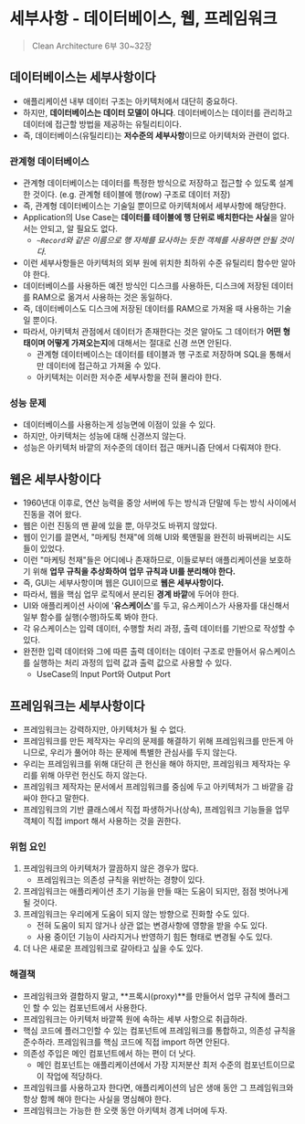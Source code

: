 # 세부사항 - 데이터베이스, 웹, 프레임워크

> Clean Architecture 6부 30~32장

## 데이터베이스는 세부사항이다

- 애플리케이션 내부 데이터 구조는 아키텍처에서 대단히 중요하다.
- 하지만, **데이터베이스는 데이터 모델이 아니다**. 데이터베이스는 데이터를 관리하고 데이터에 접근할 방법을 제공하는 유틸리티이다.
- 즉, 데이터베이스(유틸리티)는 **저수준의 세부사항**이므로 아키텍처와 관련이 없다.

### 관계형 데이터베이스

- 관계형 데이터베이스는 데이터를 특정한 방식으로 저장하고 접근할 수 있도록 설계한 것이다. (e.g. 관계형 테이블에 행(row) 구조로 데이터 저장)
- 즉, 관계형 데이터베이스는 기술일 뿐이므로 아키텍처에서 세부사항에 해당한다.
- Application의 Use Case는 **데이터를 테이블에 행 단위로 배치한다는 사실**을 알아서는 안되고, 알 필요도 없다.
    - _`~Record`와 같은 이름으로 행 자체를 묘사하는 듯한 객체를 사용하면 안될 것이다._
- 이런 세부사항들은 아키텍처의 외부 원에 위치한 최하위 수준 유틸리티 함수만 알아야 한다.
- 데이터베이스를 사용하든 예전 방식인 디스크를 사용하든, 디스크에 저장된 데이터를 RAM으로 옮겨서 사용하는 것은 동일하다.
- 즉, 데이터베이스도 디스크에 저장된 데이터를 RAM으로 가져올 때 사용하는 기술일 뿐이다.
- 따라서, 아키텍처 관점에서 데이터가 존재한다는 것은 알아도 그 데이터가 **어떤 형태이며 어떻게 가져오는지**에 대해서는 절대로 신경 쓰면 안된다.
    - 관계형 데이터베이스는 데이터를 테이블과 행 구조로 저장하며 SQL을 통해서만 데이터에 접근하고 가져올 수 있다.
    - 아키텍처는 이러한 저수준 세부사항을 전혀 몰라야 한다.

### 성능 문제

- 데이터베이스를 사용하는게 성능면에 이점이 있을 수 있다.
- 하지만, 아키텍처는 성능에 대해 신경쓰지 않는다.
- 성능은 아키텍처 바깥의 저수준의 데이터 접근 매커니즘 단에서 다뤄져야 한다.

## 웹은 세부사항이다

- 1960년대 이후로, 연산 능력을 중앙 서버에 두는 방식과 단말에 두는 방식 사이에서 진동을 겪어 왔다.
- 웹은 이런 진동의 맨 끝에 있을 뿐, 아무것도 바뀌지 않았다.
- 웹이 인기를 끌면서, "마케팅 천재"에 의해 UI와 룩앤필을 완전히 바꿔버리는 시도들이 있었다.
- 이런 "마케팅 천재"들은 어디에나 존재하므로, 이들로부터 애플리케이션을 보호하기 위해 **업무 규칙을 추상화하여 업무 규칙과 UI를 분리해야 한다.**
- 즉, GUI는 세부사항이며 웹은 GUI이므로 **웹은 세부사항이다.**
- 따라서, 웹을 핵심 업무 로직에서 분리된 **경계 바깥**에 두어야 한다.
- UI와 애플리케이션 사이에 '**유스케이스**'를 두고, 유스케이스가 사용자를 대신해서 일부 함수를 실행(수행)하도록 봐야 한다.
- 각 유스케이스는 입력 데이터, 수행할 처리 과정, 출력 데이터를 기반으로 작성할 수 있다.
- 완전한 입력 데이터와 그에 따른 출력 데이터는 데이터 구조로 만들어서 유스케이스를 실행하는 처리 과정의 입력 값과 출력 값으로 사용할 수 있다.
    - UseCase의 Input Port와 Output Port

## 프레임워크는 세부사항이다

- 프레임워크는 강력하지만, 아키텍처가 될 수 없다.
- 프레임워크를 만든 제작자는 우리의 문제를 해결하기 위해 프레임워크를 만든게 아니므로, 우리가 풀어야 하는 문제에 특별한 관심사를 두지 않는다.
- 우리는 프레임워크를 위해 대단히 큰 헌신을 해야 하지만, 프레임워크 제작자는 우리를 위해 아무런 헌신도 하지 않는다.
- 프레임워크 제작자는 문서에서 프레임워크를 중심에 두고 아키텍처가 그 바깥을 감싸야 한다고 말한다.
- 프레임워크의 기반 클래스에서 직접 파생하거나(상속), 프레임워크 기능들을 업무 객체이 직접 import 해서 사용하는 것을 권한다.

### 위험 요인

1. 프레임워크의 아키텍처가 깔끔하지 않은 경우가 많다.
    - 프레임워크는 의존성 규칙을 위반하는 경향이 있다.
2. 프레임워크는 애플리케이션 초기 기능을 만들 때는 도움이 되지만, 점점 벗어나게 될 것이다.
3. 프레임워크는 우리에게 도움이 되지 않는 방향으로 진화할 수도 있다.
    - 전혀 도움이 되지 않거나 상관 없는 변경사항에 영향을 받을 수도 있다.
    - 사용 중이던 기능이 사라지거나 반영하기 힘든 형태로 변경될 수도 있다.
4. 더 나은 새로운 프레임워크로 갈아타고 싶을 수도 있다.

### 해결책

- 프레임워크와 결합하지 말고, **프록시(proxy)**를 만들어서 업무 규칙에 플러그인 할 수 있는 컴포넌트에서 사용한다.
- 프레임워크는 아키텍처 바깥쪽 원에 속하는 세부 사항으로 취급하라.
- 핵심 코드에 플러그인할 수 있는 컴포넌트에 프레임워크를 통합하고, 의존성 규칙을 준수하라. 프레임워크를 핵심 코드에 직접 import 하면 안된다.
- 의존성 주입은 메인 컴포넌트에서 하는 편이 더 낫다.
    - 메인 컴포넌트는 애플리케이션에서 가장 지저분산 최저 수준의 컴포넌트이므로 이 작업에 적당하다.
- 프레임워크를 사용하고자 한다면, 애플리케이션의 남은 생애 동안 그 프레임워크와 항상 함께 해야 한다는 사실을 명심해야 한다.
- 프레임워크는 가능한 한 오랫 동안 아키텍처 경계 너머에 두자.